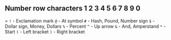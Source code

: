 Number row characters
1
2
3
4
5
6
7
8
9
0
-
=
`!` - Exclamation mark
`@` - At symbol
`#` - Hash, Pound, Number sign
`$` - Dollar sign, Money, Dollars
`%` - Percent
`^` - Up arrow
`&` - And, Amperstand
`*` - Start
`(` - Left bracket
`)` - Right bracket
